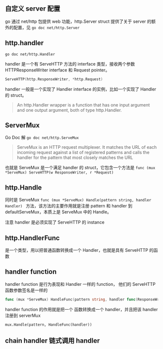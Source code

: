 ## 自定义 server 配置

go 通过 net/http 包提供 web 功能，http.Server struct 提供了关于 server 的额外的配置，见 `go doc net/http.Server`

## http.handler

`go doc net/http.Handler`

handler 是一个有 ServeHTTP 方法的 interface 类型，接收两个参数 HTTPResponseWriter interface 和 Request pointer。

```go
ServeHTTP(http.ResponseWriter, *http.Request)
```

handler 一般是一个实现了 Handler interface 的实例，比如一个实现了 Handler 的 struct。

> An http.Handler wrapper is a function that has one input argument and one output argument, both of type http.Handler.

## ServerMux

Go Doc 解 `go doc net/http.ServeMux`

> ServeMux is an HTTP request multiplexer. It matches the URL of each incoming
request against a list of registered patterns and calls the handler for the
pattern that most closely matches the URL

也就是 ServeMux 是一个满足 handler 的 struct，它包含一个方法是 `func (mux *ServeMux) ServeHTTP(w ResponseWriter, r *Request)`

## http.Handle

同时是 ServeMux `func (mux *ServeMux) Handle(pattern string, handler Handler)
` 方法，该方法的主要作用就是注册 pattern 和 handler 到 defaultServeMux，本质上是 ServeMux 中的 Handle。

注意 handler 是必须实现了 ServeHTTP 的 instance

## http.HandlerFunc 

是一个类型，用以把普通函数转换成一个 Handler，也就是具有 ServeHTTP 的函数

## handler function

handler function 是行为表现和 Handler 一样的 function， 他们的 ServeHTTP 函数参数签名是一样的

```go
func (mux *ServeMux) HandleFunc(pattern string, handler func(ResponseWriter, *Request))

```

handler function 的作用就是把一个 函数转换成一个 handler，并且把该 handler 注册到 serverMux 
```
mux.Handle(pattern, HandleFunc(handler))
```

## chain handler 链式调用 handler





